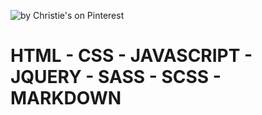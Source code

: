 ![](https://i.pinimg.com/564x/af/69/92/af69921bd04546c232d0a0aa3ba437c5.jpg "by Christie's on Pinterest")
 
# HTML - CSS - JAVASCRIPT - JQUERY - SASS - SCSS - MARKDOWN
